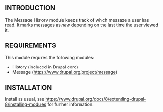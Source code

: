 INTRODUCTION
------------

The Message History module keeps track of which message a user has read. It
marks messages as _new_ depending on the last time the user viewed it.


REQUIREMENTS
------------

This module requires the following modules:

 * History (included in Drupal core)
 * Message (https://www.drupal.org/project/message)


INSTALLATION
------------

Install as usual, see https://www.drupal.org/docs/8/extending-drupal-8/installing-modules 
for further information.
